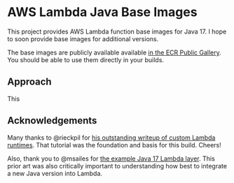 # AWS Lambda Java Base Images

This project provides AWS Lambda function base images for Java 17. I hope to soon provide base images for additional versions.

The base images are publicly available available [in the ECR Public Gallery](https://gallery.ecr.aws/m6n4d7c2/sigpwned/aws-lambda-java-base-image). You should be able to use them directly in your builds.

## Approach

This 


## Acknowledgements

Many thanks to @rieckpil for [his outstanding writeup of custom Lambda runtimes](https://rieckpil.de/java-aws-lambda-container-image-support-complete-guide/). That tutorial was the foundation and basis for this build. Cheers!

Also, thank you to @msailes for [the example Java 17 Lambda layer](https://github.com/msailes/lambda-java17-layer). This prior art was also critically important to understanding how best to integrate a new Java version into Lambda.